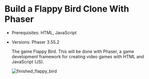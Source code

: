 # Build a Flappy Bird Clone With Phaser

* Prerequisites: HTML, JavaScript
* Versions: Phaser 3.55.2

   The game Flappy Bird. This will be done with Phaser, a game development framework for creating video games with HTML and JavaScript (JS).


  ![finished_flappy_bird](https://github.com/user-attachments/assets/e79422ec-3e2d-4d36-9598-2eebef4d1932)
